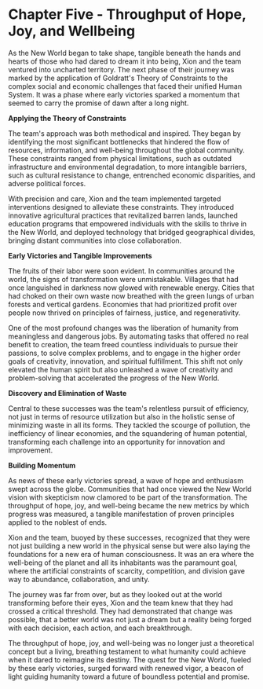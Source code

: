 # Chapter Five - Throughput of Hope, Joy, and Wellbeing

As the New World began to take shape, tangible beneath the hands and hearts of those who had dared to dream it into being, Xion and the team ventured into uncharted territory. The next phase of their journey was marked by the application of Goldratt's Theory of Constraints to the complex social and economic challenges that faced their unified Human System. It was a phase where early victories sparked a momentum that seemed to carry the promise of dawn after a long night.

**Applying the Theory of Constraints**

The team's approach was both methodical and inspired. They began by identifying the most significant bottlenecks that hindered the flow of resources, information, and well-being throughout the global community. These constraints ranged from physical limitations, such as outdated infrastructure and environmental degradation, to more intangible barriers, such as cultural resistance to change, entrenched economic disparities, and adverse political forces.

With precision and care, Xion and the team implemented targeted interventions designed to alleviate these constraints. They introduced innovative agricultural practices that revitalized barren lands, launched education programs that empowered individuals with the skills to thrive in the New World, and deployed technology that bridged geographical divides, bringing distant communities into close collaboration.

**Early Victories and Tangible Improvements**

The fruits of their labor were soon evident. In communities around the world, the signs of transformation were unmistakable. Villages that had once languished in darkness now glowed with renewable energy. Cities that had choked on their own waste now breathed with the green lungs of urban forests and vertical gardens. Economies that had prioritized profit over people now thrived on principles of fairness, justice, and regenerativity.

One of the most profound changes was the liberation of humanity from meaningless and dangerous jobs. By automating tasks that offered no real benefit to creation, the team freed countless individuals to pursue their passions, to solve complex problems, and to engage in the higher order goals of creativity, innovation, and spiritual fulfillment. This shift not only elevated the human spirit but also unleashed a wave of creativity and problem-solving that accelerated the progress of the New World.

**Discovery and Elimination of Waste**

Central to these successes was the team's relentless pursuit of efficiency, not just in terms of resource utilization but also in the holistic sense of minimizing waste in all its forms. They tackled the scourge of pollution, the inefficiency of linear economies, and the squandering of human potential, transforming each challenge into an opportunity for innovation and improvement.

**Building Momentum**

As news of these early victories spread, a wave of hope and enthusiasm swept across the globe. Communities that had once viewed the New World vision with skepticism now clamored to be part of the transformation. The throughput of hope, joy, and well-being became the new metrics by which progress was measured, a tangible manifestation of proven principles applied to the noblest of ends.

Xion and the team, buoyed by these successes, recognized that they were not just building a new world in the physical sense but were also laying the foundations for a new era of human consciousness. It was an era where the well-being of the planet and all its inhabitants was the paramount goal, where the artificial constraints of scarcity, competition, and division gave way to abundance, collaboration, and unity.

The journey was far from over, but as they looked out at the world transforming before their eyes, Xion and the team knew that they had crossed a critical threshold. They had demonstrated that change was possible, that a better world was not just a dream but a reality being forged with each decision, each action, and each breakthrough.

The throughput of hope, joy, and well-being was no longer just a theoretical concept but a living, breathing testament to what humanity could achieve when it dared to reimagine its destiny. The quest for the New World, fueled by these early victories, surged forward with renewed vigor, a beacon of light guiding humanity toward a future of boundless potential and promise.
